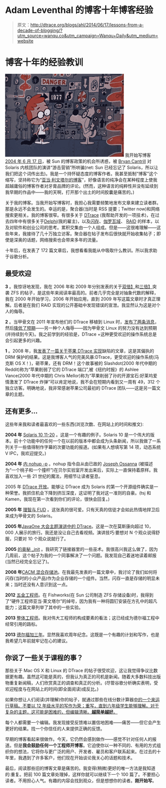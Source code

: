# Adam Leventhal 的博客十年博客经验

> 原文：<http://dtrace.org/blogs/ahl/2014/06/17/lessons-from-a-decade-of-blogging/?utm_source=wanqu.co&utm_campaign=Wanqu+Daily&utm_medium=website>

# 博客十年的经验教训

[![](img/67a3db8e848a0b31497c67fc7408d49e.png "wayback_1977")](http://dtrace.org/blogs/ahl/files/2014/06/wayback_19771.jpg) 我开始写博客[2004 年 6 月 17 日](http://dtrace.org/blogs/ahl/2004/06/17/warm-up-the-propaganda-machine/)，被 Sun 的博客政策的机会所诱惑，被 [Bryan Cantrill](http://dtrace.org/blogs/bmc) 对 Solaris 内核团队的演讲“游击营销”所哄骗(net: Sun 已经忘记了 Solaris，所以让我们把这个词传出去)。我是一个持怀疑态度的博客作者。我甚至抵制“博客”这个缩写，坚持称它为“[亚当·利文塔尔的博客](https://blogs.oracle.com/ahl/)”，好像语言的纯净会在某种程度上使我超越庸俗的博客作者对牙膏品牌的评论。(然而，这种语言的纯粹性并没有延续到我早期的作品中——我的天啊，打开那个出土的时间胶囊是痛苦的。)

关于我的博客。当我开始写博客时，我担心我需要频繁地发布文章来建立读者群。那是永远不会发生的。幸运的是，聚合器(当时是 RSS 提要；Twitter now)和网络搜索更相关。我的博客很窄。有很多关于 [DTrace](http://dtrace.org/blogs/ahl/tag/dtrace/) (我帮助开发的一项技术)，在过去四年中有很多关于[Delphi](http://dtrace.org/blogs/ahl/tag/delphix)(我的雇主)，以及[闪存](http://dtrace.org/blogs/ahl/tag/flash/)、[伽罗瓦域](http://dtrace.org/blogs/ahl/tag/galoisfield/)、 [RAID](http://dtrace.org/blogs/ahl/tag/raid/) 的样本，以及对软件和创业公司的思考。累积交集由一个人组成。但是——这很难理解——这些年来，我接待了几十万独立访客。聚合器在帖子发布后很快就开始收集帖子；即使是深奥的话题，网络搜索也会带来多年的流量。

十年后，在发表了 172 篇文章后，我想看看我能从中吸取什么教训。所以我求助于谷歌分析。

## 最受欢迎

**3** 。我惊讶地发现，我在 2006 年和 2009 年分别发表的关于[双倍】](http://dtrace.org/blogs/ahl/2006/06/18/double-parity-raid-z/)和[三倍】](http://dtrace.org/blogs/ahl/2009/07/21/triple-parity-raid-z/)突袭 ZFS 的帖子，是这些年来阅读率最高的。前者几乎完全是对抽象代数的解释，我在 2000 年开始学习，2006 年开始应用，直到 2009 年写这篇文章时才真正理解。后者是在我们 RAID 实现的公开基础中发现错误的宣泄。我显然认为这是对个人的侮辱。

**2** 。当甲骨文在 2011 年宣布他们的 DTrace 移植到 Linux 时，[发布了两条消息](http://dtrace.org/blogs/ahl/2011/10/05/dtrace-for-linux-2/)，然后[降低了预期](http://dtrace.org/blogs/ahl/2011/10/10/oel-this-is-not-dtrace/)——另一种个人侮辱——因为甲骨文 Linux 的努力没有达到预期(并持续到今天)。我之前学到的经验是，DTrace +这种更受欢迎的操作系统总是会引起更多的兴趣。

**1** 。2008 年，我[发表了一篇关于苹果 DTrace 实现](http://dtrace.org/blogs/ahl/2008/01/18/mac-os-x-and-the-missing-probes/)缺陷的文章，这是其偏执的 DRM 保护的结果。这是我博客人气的完美风暴:DTrace，更受欢迎的操作系统(马克斯 OS X！)，砸苹果，还有 DRM！这个故事被的 Slashdot(2000 年代中期的 Reddit)称为“苹果削弱了它的 DTrace 端口”,被《纽约时报》的 Ashlee Vance(2000 年代中期的 Chris Mellor)称为“苹果削弱了孙的开源宝石:好莱坞爱情激发了 DTrace 炸弹”可以肯定地说，我不会在短期内看到又一周有 49，312 个独立访客。明确地说，我非常感谢苹果公司最初的 DTrace 团队——这是另一篇文章的主题。

## 还有更多…

这些年来我和读者最喜欢的一些东西(浏览次数、在网站上的时间和推文):

**2004 年** [Solaris 10 11-20](http://dtrace.org/blogs/ahl/2004/07/12/the-solaris-10-top-11-20/) 。这是一个有趣的例子。Solaris 10 是一个伟大的版本。前十个功能中的任何一个在以前的版本中都会成为头条新闻，所以我做了一系列关于一些值得制作字幕的次要功能的报道。(如果有人想填写第 14 项，动态系统 V IPC，我欢迎提交。)

**2004 年** [内 nohup -p](http://dtrace.org/blogs/ahl/2004/07/09/inside-nohup-p/) 。nohup 指令自从由已故的 [Joseph Ossanna](http://en.wikipedia.org/wiki/Joe_Ossanna) (被描述为“一个桃子和一个撞杆”)在贝尔实验室开发出来后，实际上一直保持着原样。我喜欢加入一些 21 世纪的魔法，用细节让读者窒息。

2005 年 [DTrace 开放](http://dtrace.org/blogs/ahl/2005/01/25/dtrace-is-open/)。能够让 DTrace 成为 Solaris 的第一个开源组件确实是一种荣誉。我抓住机会下降到挤压深度，这证明了我对这一准则的自豪。(tsj 和 Kamen，我现在第一次看到你们的评论，很快会回复。)

**2005 年** [理智与 FUD](http://dtrace.org/blogs/ahl/2005/02/17/sanity-and-fud/) 。这张真的很可爱。只有天真的信徒才会如此热情地捍卫后来成为甲骨文的 Solaris。

**2005 年**[JavaOne 大会主题演讲中的 DTrace](http://dtrace.org/blogs/ahl/2005/06/28/dtrace-in-the-javaone-keynote/)。这是一次在莫斯康向超过 10，000 人展示的旅行。我还是没让自己去看视频。演讲技巧:要想对 N 个观众说得舒服，只要对 10 个观众说就行了。

**2005** [的奥秘 _init](http://dtrace.org/blogs/ahl/2005/09/15/the-mysteries-of-_init/) 。我研究了链接器里的一些巫术。我很高兴我这么做了，因为几周前，这个帖子为我的一个同事解决了一个问题。我发现自己着迷地读着邮报(当然已经完全忘记了)。

**2008 年**[CACM 混合存储池](http://dtrace.org/blogs/ahl/2008/07/01/hybrid-storage-pools-in-cacm/)。在我最先发表的一篇文章中，我讨论了我们如何将闪存(当时的小众产品)作为企业存储的一个组件。当然，闪存一直是存储的明显未来；当时还没有人意识到这一点。

**2012** [五金工程师](http://dtrace.org/blogs/ahl/2012/02/12/hardware-engineer/)。在 Fishworks(在 Sun 公司制造 ZFS 存储设备)时，我得到了“硬件工程师亚当·莱文塔尔”的绰号，因为我有一种将圆钉安装在方孔中的超凡能力；这篇文章列举了其中的一些实验。

**2013** [整体工程师](http://dtrace.org/blogs/ahl/2013/02/06/the-holistic-engineer/)。我对伟大工程师的构成要素的看法；这已经成为德尔福工程中经常引用的路标。

**2013** [德尔福加三年](http://dtrace.org/blogs/ahl/2013/09/13/delphix-plus-three-years/)。显然我喜欢周年纪念。这既是一个有趣的计划和写作，也是我希望几年前就牢记在心的建议。

## 你说了一些关于课程的事？

那些关于 Mac OS X 和 Linux 的 DTrace 的帖子很受欢迎，这让我觉得争议比数据更有趣。虽然这可能是真的，但我认为真正的司机是新闻。随着大多数科技出版物重复新闻稿，人们欣赏真正的调查和真正的分析。(尽管谷歌分析确实表明，受欢迎程度与在网站上的时间(即全面阅读)成反比。)

如果你想让人们阅读(并理解)你的帖子，就通过那些在线分数计算器[中的一个来运行草稿。不要以 12 年级水平的写作为荣；重写，直到六年级学生能够理解。对于复杂的主题，这可能是困难的，但编辑清晰。**越简单越好**。](http://writingtester.com/)

每个人都需要一个编辑。我发现接受反馈难以置信地困难——痛苦——但它会产生更好的结果。找一个你信任的人来提供正确的反馈。

早期的博客看起来很做作。今天，它仍然会感到做作——感觉不针对任何人的报道。但是**我会鼓励任何一个工程师开博客**。它迫使你以一种不同的、有用的方式组织你的想法，它将你与更广泛的用户、开发者、雇员和客户联系起来。在过去的十年里，我遇到了许多客户，他们现在开始谈论我关心的话题和技术。

最后，阅读那些旧的博客文章是痛苦的。我变得(稍微)更好的唯一方法是我知道的:重复。把前 100 篇文章处理掉，这样你就可以继续下一个 100 篇了。不要担心读者。不用担心人气。有趣的内容会找到观众，但是想想你的读者。**刚开始写**。